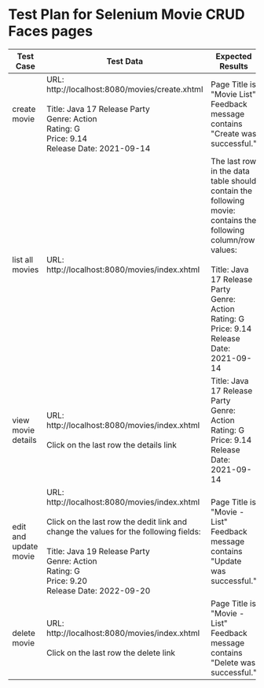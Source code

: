 # Test Plan for Selenium Movie CRUD Faces pages

| Test Case             | Test Data                                                                                                                                                                                                                                                             | Expected Results                                                                                                                                                                                                                    | Checked                                            |
|-----------------------|-----------------------------------------------------------------------------------------------------------------------------------------------------------------------------------------------------------------------------------------------------------------------|-------------------------------------------------------------------------------------------------------------------------------------------------------------------------------------------------------------------------------------|----------------------------------------------------|
| create movie          | URL: http://localhost:8080/movies/create.xhtml <br/><br/> Title: Java 17 Release Party<br />Genre: Action<br />Rating: G<br />Price: 9.14<br/>Release Date: 2021-09-14                                                                                                | Page Title is "Movie List"<br/>Feedback message contains "Create was successful."                                                                                                                                                   | <input type="checkbox" checked="checked" /> |
| list all movies       | URL: http://localhost:8080/movies/index.xhtml                                                                                                                                                                                                                         | The last row in the data table should contain the following movie: contains the following column/row values: <br/><br/> Title: Java 17 Release Party<br />Genre: Action<br />Rating: G<br />Price: 9.14<br/>Release Date: 2021-09-14| <input type="checkbox" checked="checked" /> |
| view movie details    | URL: http://localhost:8080/movies/index.xhtml <br/><br/> Click on the last row the details link                                                                                                                                                                       | Title: Java 17 Release Party<br />Genre: Action<br />Rating: G<br />Price: 9.14<br/>Release Date: 2021-09-14                                                                                                                        | <input type="checkbox" checked="checked" /> |
| edit and update movie | URL: http://localhost:8080/movies/index.xhtml <br/><br/> Click on the last row the dedit link and change the values for the following fields: <br/><br/> Title: Java 19 Release Party<br />Genre: Action<br />Rating: G<br />Price: 9.20<br/>Release Date: 2022-09-20 | Page Title is "Movie - List"<br/>Feedback message contains "Update was successful."                                                                                                                                                 | <input type="checkbox" checked="checked" /> |
| delete movie          | URL: http://localhost:8080/movies/index.xhtml <br/><br/> Click on the last row the delete link                                                                                                                                                                        | Page Title is "Movie - List"<br/>Feedback message contains "Delete was successful."                                                                                                                                                 | <input type="checkbox" checked="checked" /> |

